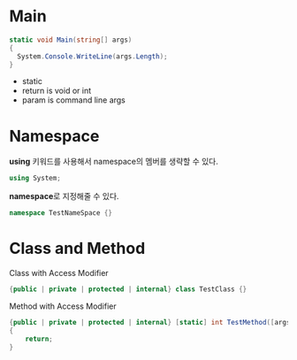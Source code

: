 # Main

```cs
static void Main(string[] args)
{
  System.Console.WriteLine(args.Length);
}
```

- static 
- return is void or int
- param is command line args

# Namespace

**using** 키워드를 사용해서 namespace의 멤버를 생략할 수 있다.

```cs
using System;
```

**namespace**로 지정해줄 수 있다.

```cs
namespace TestNameSpace {}
```

# Class and Method

Class with Access Modifier

```cs
{public | private | protected | internal} class TestClass {}
```

Method with Access Modifier

```cs
{public | private | protected | internal} [static] int TestMethod([args])
{
    return;
}
```

